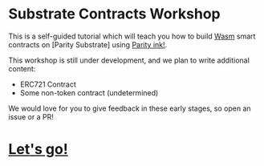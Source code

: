# Substrate Contracts Workshop

This is a self-guided tutorial which will teach you how to build [Wasm](https://webassembly.org/) smart contracts on [Parity Substrate] using [Parity ink!](https://github.com/paritytech/ink/).

This workshop is still under development, and we plan to write additional content:

 - ERC721 Contract
 - Some non-token contract (undetermined)

We would love for you to give feedback in these early stages, so open an issue or a PR!

# [Let's go!](/0/introduction.md)
